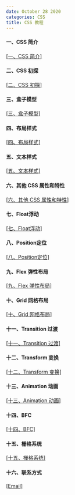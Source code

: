 ```yaml
---
date: October 28 2020
categories: CSS
title: CSS 教程
---
```


#### 一、CSS 简介

[[一、CSS 简介]](https://web-dolphin.github.io/2020/10/28/CSS/Tutorial/%E4%B8%80%E3%80%81CSS%20%E7%AE%80%E4%BB%8B/)

#### 二、CSS 初探

[[二、CSS 初探]](https://web-dolphin.github.io/2020/10/28/CSS/Tutorial/%E4%BA%8C%E3%80%81CSS%20%E5%88%9D%E6%8E%A2/)

#### 三、盒子模型

[[三、盒子模型]](https://web-dolphin.github.io/2020/10/28/CSS/Tutorial/%E4%B8%89%E3%80%81%E7%9B%92%E5%AD%90%E6%A8%A1%E5%9E%8B/)

#### 四、布局样式

[[四、布局样式]](https://web-dolphin.github.io/2020/10/28/CSS/Tutorial/%E5%9B%9B%E3%80%81%E5%B8%83%E5%B1%80%E6%A0%B7%E5%BC%8F/)

#### 五、文本样式

[[五、文本样式]](https://web-dolphin.github.io/2020/10/28/CSS/Tutorial/%E4%BA%94%E3%80%81%E6%96%87%E6%9C%AC%E6%A0%B7%E5%BC%8F/)

#### 六、其他 CSS 属性和特性

[[六、其他 CSS 属性和特性]](https://web-dolphin.github.io/2020/10/28/CSS/Tutorial/%E5%85%AD%E3%80%81%E5%85%B6%E4%BB%96%20CSS%20%E5%B1%9E%E6%80%A7%E5%92%8C%E7%89%B9%E6%80%A7/)

#### 七、Float浮动

[[七、Float浮动]](https://web-dolphin.github.io/2020/10/28/CSS/Tutorial/%E4%B8%83%E3%80%81Float%E6%B5%AE%E5%8A%A8/)

#### 八、Position定位

[[八、Position定位]](https://web-dolphin.github.io/2020/10/28/CSS/Tutorial/%E5%85%AB%E3%80%81Position%E5%AE%9A%E4%BD%8D/)

#### 九、Flex 弹性布局

[[九、Flex 弹性布局]](https://web-dolphin.github.io/2020/10/28/CSS/Tutorial/%E4%B9%9D%E3%80%81Flex%20%E5%BC%B9%E6%80%A7%E5%B8%83%E5%B1%80/)

#### 十、Grid 网格布局

[[十、Grid 网格布局]](https://web-dolphin.github.io/2020/10/28/CSS/Tutorial/%E5%8D%81%E3%80%81Grid%20%E7%BD%91%E6%A0%BC%E5%B8%83%E5%B1%80/)

#### 十一、Transition 过渡

[[十一、Transition 过渡]](https://web-dolphin.github.io/2020/10/28/CSS/Tutorial/%E5%8D%81%E4%B8%80%E3%80%81Transition%E8%BF%87%E6%B8%A1/)

#### 十二、Transform 变换

[[十二、Transform 变换]](https://web-dolphin.github.io/2020/10/28/CSS/Tutorial/%E5%8D%81%E4%BA%8C%E3%80%81Transform%E5%8F%98%E6%8D%A2/)

#### 十三、Animation 动画

[[十三、Animation 动画]](https://web-dolphin.github.io/2020/10/28/CSS/Tutorial/%E5%8D%81%E4%B8%89%E3%80%81Animation%E5%8A%A8%E7%94%BB/)

#### 十四、BFC

[[十四、BFC]](https://web-dolphin.github.io/2020/10/28/CSS/Tutorial/%E5%8D%81%E5%9B%9B%E3%80%81BFC/)

#### 十五、栅格系统

[[十五、栅格系统]](https://web-dolphin.github.io/2020/10/28/CSS/Tutorial/%E5%8D%81%E4%BA%94%E3%80%81%E6%A0%85%E6%A0%BC%E7%B3%BB%E7%BB%9F/)

#### 十六、联系方式

[[Email]](yuanmin8888@outlook.com)
